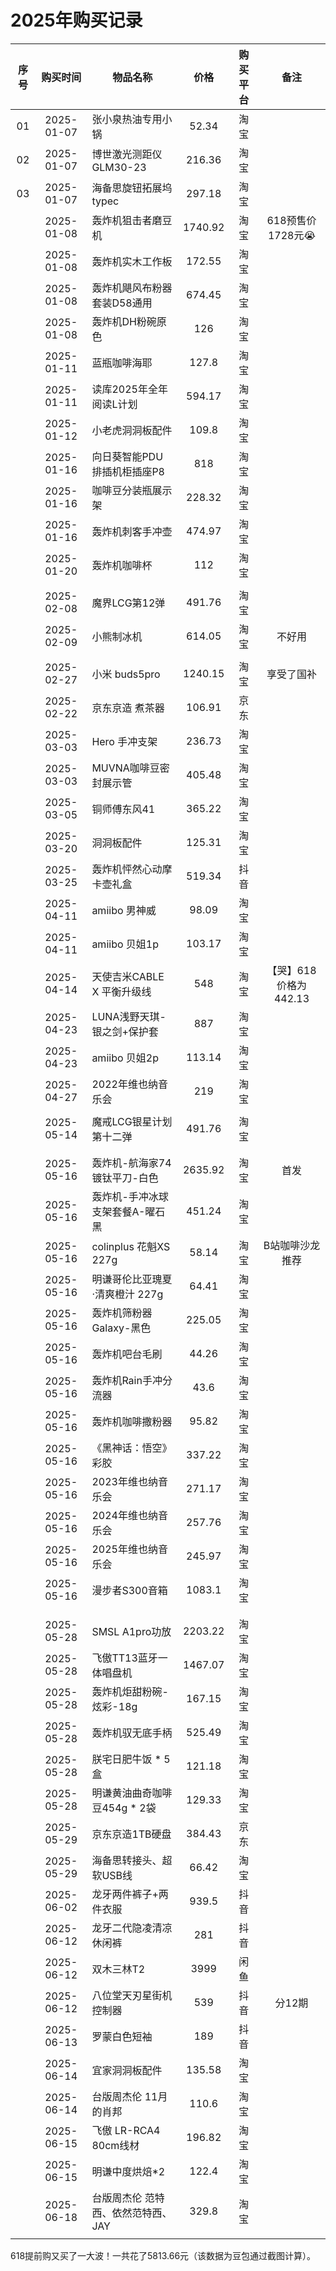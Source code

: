# 2025年购买记录

| 序号 |  购买时间  | 物品名称                           |  价格   | 购买平台 |         备注          |
| :--: | :--------: | ---------------------------------- | :-----: | :------: | :-------------------: |
|  01  | 2025-01-07 | 张小泉热油专用小锅                 |  52.34  |   淘宝   |                       |
|  02  | 2025-01-07 | 博世激光测距仪GLM30-23             | 216.36  |   淘宝   |                       |
|  03  | 2025-01-07 | 海备思旋钮拓展坞typec              | 297.18  |   淘宝   |                       |
|      | 2025-01-08 | 轰炸机狙击者磨豆机                 | 1740.92 |   淘宝   |   618预售价1728元😭    |
|      | 2025-01-08 | 轰炸机实木工作板                   | 172.55  |   淘宝   |                       |
|      | 2025-01-08 | 轰炸机飓风布粉器套装D58通用        | 674.45  |   淘宝   |                       |
|      | 2025-01-08 | 轰炸机DH粉碗原色                   |   126   |   淘宝   |                       |
|      | 2025-01-11 | 蓝瓶咖啡海耶                       |  127.8  |   淘宝   |                       |
|      | 2025-01-11 | 读库2025年全年阅读L计划            | 594.17  |   淘宝   |                       |
|      | 2025-01-12 | 小老虎洞洞板配件                   |  109.8  |   淘宝   |                       |
|      | 2025-01-16 | 向日葵智能PDU排插机柜插座P8        |   818   |   淘宝   |                       |
|      | 2025-01-16 | 咖啡豆分装瓶展示架                 | 228.32  |   淘宝   |                       |
|      | 2025-01-16 | 轰炸机刺客手冲壶                   | 474.97  |   淘宝   |                       |
|      | 2025-01-20 | 轰炸机咖啡杯                       |   112   |   淘宝   |                       |
|      |            |                                    |         |          |                       |
|      | 2025-02-08 | 魔界LCG第12弹                      | 491.76  |   淘宝   |                       |
|      | 2025-02-09 | 小熊制冰机                         | 614.05  |   淘宝   |        不好用         |
|      |            |                                    |         |          |                       |
|      | 2025-02-27 | 小米 buds5pro                      | 1240.15 |   淘宝   |      享受了国补       |
|      | 2025-02-22 | 京东京造 煮茶器                    | 106.91  |   京东   |                       |
|      | 2025-03-03 | Hero 手冲支架                      | 236.73  |   淘宝   |                       |
|      | 2025-03-03 | MUVNA咖啡豆密封展示管              | 405.48  |   淘宝   |                       |
|      | 2025-03-05 | 铜师傅东风41                       | 365.22  |   淘宝   |                       |
|      | 2025-03-20 | 洞洞板配件                         | 125.31  |   淘宝   |                       |
|      | 2025-03-25 | 轰炸机怦然心动摩卡壶礼盒           | 519.34  |   抖音   |                       |
|      | 2025-04-11 | amiibo 男神威                      |  98.09  |   淘宝   |                       |
|      | 2025-04-11 | amiibo 贝姐1p                      | 103.17  |   淘宝   |                       |
|      | 2025-04-14 | 天使吉米CABLE X 平衡升级线         |   548   |   淘宝   | 【哭】618价格为442.13 |
|      | 2025-04-23 | LUNA浅野天琪-银之剑+保护套         |   887   |   淘宝   |                       |
|      | 2025-04-23 | amiibo 贝姐2p                      | 113.14  |   淘宝   |                       |
|      | 2025-04-27 | 2022年维也纳音乐会                 |   219   |   淘宝   |                       |
|      |            |                                    |         |          |                       |
|      | 2025-05-14 | 魔戒LCG银星计划第十二弹            | 491.76  |   淘宝   |                       |
|      |            |                                    |         |          |                       |
|      |            |                                    |         |          |                       |
|      | 2025-05-16 | 轰炸机-航海家74镀钛平刀-白色       | 2635.92 |   淘宝   |         首发          |
|      | 2025-05-16 | 轰炸机-手冲冰球支架套餐A-曜石黑    | 451.24  |   淘宝   |                       |
|      | 2025-05-16 | colinplus 花魁XS 227g              |  58.14  |   淘宝   |    B站咖啡沙龙推荐    |
|      | 2025-05-16 | 明谦哥伦比亚瑰夏·清爽橙汁 227g     |  64.41  |   淘宝   |                       |
|      | 2025-05-16 | 轰炸机筛粉器Galaxy-黑色            | 225.05  |   淘宝   |                       |
|      | 2025-05-16 | 轰炸机吧台毛刷                     |  44.26  |   淘宝   |                       |
|      | 2025-05-16 | 轰炸机Rain手冲分流器               |  43.6   |   淘宝   |                       |
|      | 2025-05-16 | 轰炸机咖啡撒粉器                   |  95.82  |   淘宝   |                       |
|      | 2025-05-16 | 《黑神话：悟空》 彩胶              | 337.22  |   淘宝   |                       |
|      | 2025-05-16 | 2023年维也纳音乐会                 | 271.17  |   淘宝   |                       |
|      | 2025-05-16 | 2024年维也纳音乐会                 | 257.76  |   淘宝   |                       |
|      | 2025-05-16 | 2025年维也纳音乐会                 | 245.97  |   淘宝   |                       |
|      | 2025-05-16 | 漫步者S300音箱                     | 1083.1  |   淘宝   |                       |
|      |            |                                    |         |          |                       |
|      |            |                                    |         |          |                       |
|      | 2025-05-28 | SMSL A1pro功放                     | 2203.22 |   淘宝   |                       |
|      | 2025-05-28 | 飞傲TT13蓝牙一体唱盘机             | 1467.07 |   淘宝   |                       |
|      | 2025-05-28 | 轰炸机炬甜粉碗-炫彩-18g            | 167.15  |   淘宝   |                       |
|      | 2025-05-28 | 轰炸机驭无底手柄                   | 525.49  |   淘宝   |                       |
|      | 2025-05-28 | 朕宅日肥牛饭 * 5盒                 | 121.18  |   淘宝   |                       |
|      | 2025-05-28 | 明谦黄油曲奇咖啡豆454g * 2袋       | 129.33  |   淘宝   |                       |
|      | 2025-05-29 | 京东京造1TB硬盘                    | 384.43  |   京东   |                       |
|      | 2025-05-29 | 海备思转接头、超软USB线            |  66.42  |   淘宝   |                       |
|      | 2025-06-02 | 龙牙两件裤子+两件衣服              |  939.5  |   抖音   |                       |
|      | 2025-06-12 | 龙牙二代隐凌清凉休闲裤             |   281   |   抖音   |                       |
|      | 2025-06-12 | 双木三林T2                         |  3999   |   闲鱼   |                       |
|      | 2025-06-12 | 八位堂天刃星街机控制器             |   539   |   抖音   |        分12期         |
|      | 2025-06-13 | 罗蒙白色短袖                       |   189   |   抖音   |                       |
|      | 2025-06-14 | 宜家洞洞板配件                     | 135.58  |   淘宝   |                       |
|      | 2025-06-14 | 台版周杰伦 11月的肖邦              |  110.6  |   淘宝   |                       |
|      | 2025-06-15 | 飞傲 LR-RCA4 80cm线材              | 196.82  |   淘宝   |                       |
|      | 2025-06-15 | 明谦中度烘焙*2                     |  122.4  |   淘宝   |                       |
|      | 2025-06-18 | 台版周杰伦 范特西、依然范特西、JAY |  329.8  |   淘宝   |                       |
|      |            |                                    |         |          |                       |

618提前购又买了一大波！一共花了5813.66元（该数据为豆包通过截图计算）。
